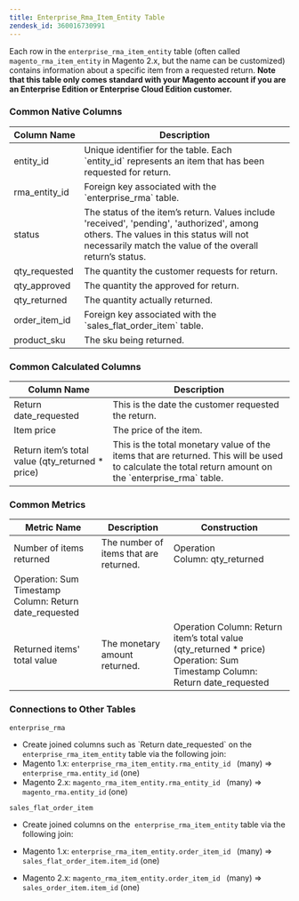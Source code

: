 ```yaml
---
title: Enterprise_Rma_Item_Entity Table
zendesk_id: 360016730991
---
```


Each row in the `enterprise_rma_item_entity` table (often called `magento_rma_item_entity` in Magento 2.x, but the name can be customized) contains information about a specific item from a requested return. **Note that this table only comes standard with your Magento account if you are an Enterprise Edition or Enterprise Cloud Edition customer.**

### Common Native Columns

|**Column Name**|**Description**|
|---|---|
|entity\_id|Unique identifier for the table. Each \`entity\_id\` represents an item that has been requested for return.|
|rma\_entity\_id|Foreign key associated with the \`enterprise\_rma\` table.|
|status|The status of the item’s return. Values include 'received', 'pending', 'authorized', among others. The values in this status will not necessarily match the value of the overall return’s status.|
|qty\_requested|The quantity the customer requests for return.|
|qty\_approved|The quantity the approved for return.|
|qty\_returned|The quantity actually returned.|
|order\_item\_id|Foreign key associated with the \`sales\_flat\_order\_item\` table.|
|product\_sku|The sku being returned.|

### Common Calculated Columns

|**Column Name**|**Description**|
|---|---|
|Return date\_requested|This is the date the customer requested the return.|
|Item price|The price of the item.|
|Return item’s total value (qty\_returned \* price)|This is the total monetary value of the items that are returned. This will be used to calculate the total return amount on the \`enterprise\_rma\` table.|

### Common Metrics

|**Metric Name**|**Description**|**Construction**|
|---|---|---|
|Number of items returned|The number of items that are returned.|Operation Column: qty\_returned<br>
Operation: Sum<br>Timestamp Column: Return date\_requested|
|Returned items' total value|The monetary amount returned.|Operation Column: Return item’s total value (qty\_returned \* price)<br>Operation: Sum<br>Timestamp Column: Return date\_requested|

### Connections to Other Tables

`enterprise_rma`

* Create joined columns such as \`Return date\_requested\` on the `enterprise_rma_item_entity` table via the following join:
* Magento 1.x: `enterprise_rma_item_entity.rma_entity_id ` (many) => `enterprise_rma.entity_id` (one)
* Magento 2.x: `magento_rma_item_entity.rma_entity_id ` (many) => `magento_rma.entity_id` (one)

`sales_flat_order_item`

* Create joined columns on the  `enterprise_rma_item_entity` table via the following join:

* Magento 1.x: `enterprise_rma_item_entity.order_item_id ` (many) => `sales_flat_order_item.item_id` (one)
* Magento 2.x: `magento_rma_item_entity.order_item_id ` (many) => `sales_order_item.item_id` (one)
